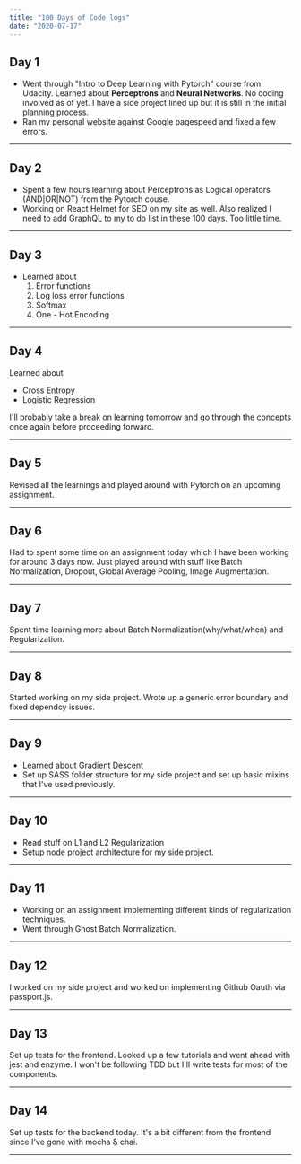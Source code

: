 ```yaml
---
title: "100 Days of Code logs"
date: "2020-07-17"
---
```


## Day 1

- Went through "Intro to Deep Learning with Pytorch" course from Udacity. Learned about **Perceptrons** and **Neural Networks**. No coding involved as of yet. I have a side project lined up but it is still in the initial planning process. 
- Ran my personal website against Google pagespeed and fixed a few errors.

<hr />

## Day 2

-  Spent a few hours learning about Perceptrons as Logical operators (AND|OR|NOT) from the Pytorch couse.
- Working on React Helmet for SEO on my site as well. 
Also realized I need to add GraphQL to my to do list in these 100 days. Too little time.

<hr />

## Day 3

- Learned about 
    1. Error functions
    2. Log loss error functions
    3. Softmax
    4. One - Hot Encoding

<hr />

## Day 4 

Learned about 
- Cross Entropy
- Logistic Regression 

I'll probably take a break on learning tomorrow and go through the concepts once again before proceeding forward.

<hr />

## Day 5

Revised all the learnings and played around with Pytorch on an upcoming assignment.

<hr />

## Day 6

Had to spent some time on an assignment today which I have been working for around 3 days now. 
Just played around with stuff like Batch Normalization, Dropout, Global Average Pooling, Image Augmentation.

<hr />

## Day 7

Spent time learning more about Batch Normalization(why/what/when) and Regularization.

<hr />

## Day 8

Started working on my side project. Wrote up a generic error boundary and fixed dependcy issues.

<hr />

## Day 9

- Learned about Gradient Descent
- Set up SASS folder structure for my side project and set up basic mixins that I've used previously.

<hr />

## Day 10

- Read stuff on L1 and L2 Regularization
- Setup node project architecture for my side project.

<hr />

## Day 11
- Working on an assignment implementing different kinds of regularization techniques.
- Went through Ghost Batch Normalization.

<hr />

## Day 12
I worked on my side project and worked on implementing Github Oauth via passport.js.

<hr />

## Day 13
Set up tests for the frontend. 
Looked up a few tutorials and went ahead with jest and enzyme. I won't be following TDD but I'll write tests for most of the components.

<hr />

## Day 14
Set up tests for the backend today.
It's a bit different from the frontend since I've gone with mocha & chai.

<hr />